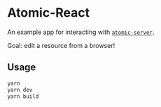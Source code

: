 # Atomic-React

An example app for interacting with [`atomic-server`](https://github.com/joepio/atomic).

Goal: edit a resource from a browser!

## Usage

```sh
yarn
yarn dev
yarn build
```
